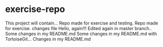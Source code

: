 # exercise-repo
This project will contain...
Repo made for exercise and testing.
Repo made for exercise.
changes file
Hello, again!!!
Edited again in master branch..
Some changes in my README.md
Some changes in my README.md with TortoiseGit...
Changes in my README.md 
